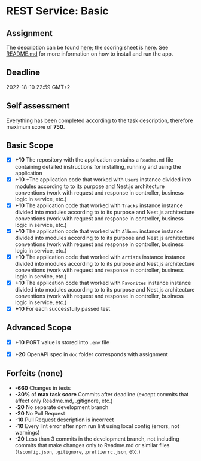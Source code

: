 # REST Service: Basic

## Assignment

The description can be found [here](https://github.com/AlreadyBored/nodejs-assignments/blob/main/assignments/rest-service/assignment.md); the scoring sheet is [here](https://github.com/AlreadyBored/nodejs-assignments/blob/main/assignments/rest-service/score.md). See [README.md](https://github.com/elquespera/nodejs2022Q2-service/blob/dev/README.md) for more information on how to install and run the app.

## Deadline

2022-18-10 22:59 GMT+2

## Self assessment

Everything has been completed according to the task description, therefore maximum score of **750**.

## Basic Scope

 - [x] **+10** The repository with the application contains a `Readme.md` file containing detailed instructions for installing, running and using the application
 - [x] **+10** +The application code that worked with `Users` instance divided into modules according to to its purpose and Nest.js architecture conventions (work with request and response in controller, business logic in service, etc.)
 - [x] **+10** The application code that worked with `Tracks` instance instance divided into modules according to to its purpose and Nest.js architecture conventions (work with request and response in controller, business logic in service, etc.)
 - [x] **+10** The application code that worked with `Albums` instance instance divided into modules according to to its purpose and Nest.js architecture conventions (work with request and response in controller, business logic in service, etc.)
 - [x] **+10** The application code that worked with `Artists` instance instance divided into modules according to to its purpose and Nest.js architecture conventions (work with request and response in controller, business logic in service, etc.)
 - [x] **+10** The application code that worked with `Favorites` instance instance divided into modules according to to its purpose and Nest.js architecture conventions (work with request and response in controller, business logic in service, etc.)
 - [x] **+10** For each successfully passed test

## Advanced Scope

 - [x] **+10** PORT value is stored into `.env` file
 - [x] **+20** OpenAPI spec in `doc` folder corresponds with assignment


## Forfeits (none)

  - **-660** Changes in tests
  - **-30%** of **max task score** Commits after deadline (except commits that affect only Readme.md, .gitignore, etc.)
  - **-20** No separate development branch
  - **-20** No Pull Request
  - **-10** Pull Request description is incorrect
  - **-10** Every lint error after npm run lint using local config (errors, not warnings)
  - **-20** Less than 3 commits in the development branch, not including commits that make changes only to Readme.md or similar files (`tsconfig.json`, `.gitignore`, .`prettierrc.json`, etc.)